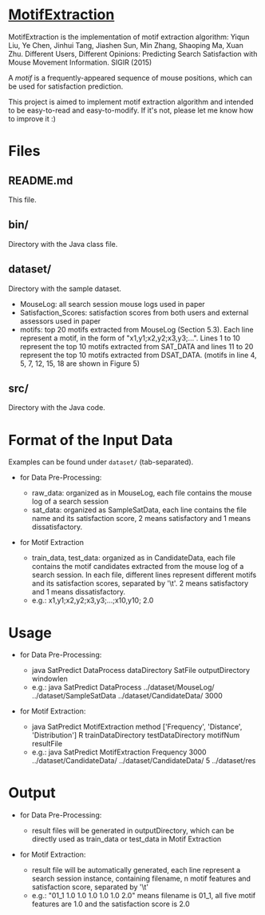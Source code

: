 # [MotifExtraction](https://github.com/THUIR/MotifExtraction)

MotifExtraction is the implementation of motif extraction algorithm: Yiqun Liu, Ye Chen, Jinhui Tang, Jiashen Sun, Min Zhang, Shaoping Ma, Xuan Zhu. Different Users, Different Opinions: Predicting Search Satisfaction with Mouse Movement Information. SIGIR (2015)

A *motif* is a frequently-appeared sequence of mouse positions, which can be used for satisfaction prediction.

This project is aimed to implement motif extraction algorithm and intended to be easy-to-read and easy-to-modify. If it's not, please let me know how to improve it :)

# Files
## README.md
This file.
 
## bin/
Directory with the Java class file.

## dataset/
Directory with the sample dataset.

- MouseLog: all search session mouse logs used in paper
- Satisfaction_Scores: satisfaction scores from both users and external assessors used in paper
- motifs: top 20 motifs extracted from MouseLog (Section 5.3). Each line represent a motif, in the form of "x1,y1;x2,y2;x3,y3;...". Lines 1 to 10 represent the top 10 motifs extracted from SAT_DATA and lines 11 to 20 represent the top 10 motifs extracted from DSAT_DATA. (motifs in line 4, 5, 7, 12, 15, 18 are shown in Figure 5)

## src/
Directory with the Java code.

# Format of the Input Data 
Examples can be found under `dataset/` (tab-separated).

- for Data Pre-Processing:
  - raw_data: organized as in MouseLog, each file contains the mouse log of a search session
  - sat_data: organized as SampleSatData, each line contains the file name and its satisfaction score, 2 means satisfactory and 1 means dissatisfactory.

- for Motif Extraction
  - train_data, test_data: organized as in CandidateData, each file contains the motif candidates extracted from the mouse log of a search session. In each file, different lines represent different motifs and its satisfaction scores, separated by '\t'. 2 means satisfactory and 1 means dissatisfactory.
  - e.g.: x1,y1;x2,y2;x3,y3;...;x10,y10;  2.0

# Usage
- for Data Pre-Processing:
  - java SatPredict DataProcess dataDirectory SatFile outputDirectory windowlen
  - e.g.: java SatPredict DataProcess ../dataset/MouseLog/ ../dataset/SampleSatData ../dataset/CandidateData/ 3000

- for Motif Extraction:
    - java SatPredict MotifExtraction method ['Frequency', 'Distance', 'Distribution'] R trainDataDirectory testDataDirectory motifNum resultFile
    - e.g.: java SatPredict MotifExtraction Frequency 3000 ../dataset/CandidateData/ ../dataset/CandidateData/ 5 ../dataset/res

# Output
- for Data Pre-Processing:
  - result files will be generated in outputDirectory, which can be directly used as train_data or test_data in Motif Extraction

- for Motif Extraction:
  - result file will be automatically generated, each line represent a search session instance, containing filename, n motif features and satisfaction score, separated by '\t'
  - e.g.: "01_1  1.0 1.0 1.0 1.0 1.0 2.0" means filename is 01_1, all five motif features are 1.0 and the satisfaction score is 2.0





